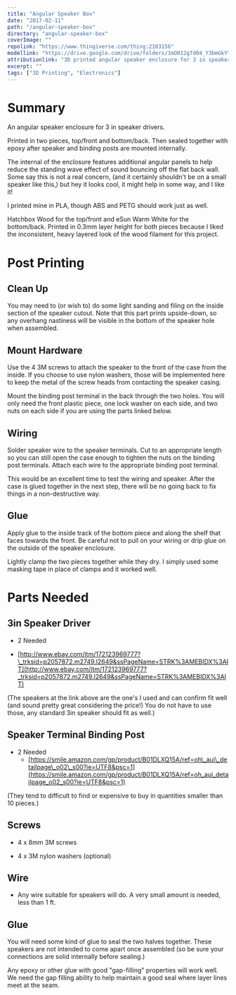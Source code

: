 ```yaml
---
title: "Angular Speaker Box"
date: "2017-02-11"
path: "/angular-speaker-box"
directory: "angular-speaker-box"
coverImage: ""
repolink: "https://www.thingiverse.com/thing:2103156"
modellink: "https://drive.google.com/drive/folders/1mO012gTd04_Y3bmGkYtwgUhhKJFLJru8"
attributionlink: "3D printed angular speaker enclosure for 3 in speaker drivers."
excerpt: ""
tags: ["3D Printing", "Electronics"]
---
```


# Summary

An angular speaker enclosure for 3 in speaker drivers.

Printed in two pieces, top/front and bottom/back. Then sealed together with epoxy after speaker and binding posts are mounted internally.

The internal of the enclosure features additional angular panels to help reduce the standing wave effect of sound bouncing off the flat back wall. Some say this is not a real concern, (and it certainly shouldn't be on a small speaker like this,) but hey it looks cool, it might help in some way, and I like it!

I printed mine in PLA, though ABS and PETG should work just as well.

Hatchbox Wood for the top/front and eSun Warm White for the bottom/back. Printed in 0.3mm layer height for both pieces because I liked the inconsistent, heavy layered look of the wood filament for this project.


# Post Printing

## Clean Up

You may need to (or wish to) do some light sanding and filing on the inside section of the speaker cutout. Note that this part prints upside-down, so any overhang nastiness will be visible in the bottom of the speaker hole when assembled.

## Mount Hardware

Use the 4 3M screws to attach the speaker to the front of the case from the inside. If you choose to use nylon washers, those will be implemented here to keep the metal of the screw heads from contacting the speaker casing.

Mount the binding post terminal in the back through the two holes. You will only need the front plastic piece, one lock washer on each side, and two nuts on each side if you are using the parts linked below.

## Wiring

Solder speaker wire to the speaker terminals. Cut to an appropriate length so you can still open the case enough to tighten the nuts on the binding post terminals. Attach each wire to the appropriate binding post terminal.

This would be an excellent time to test the wiring and speaker. After the case is glued together in the next step, there will be no going back to fix things in a non-destructive way.

## Glue

Apply glue to the inside track of the bottom piece and along the shelf that faces towards the front. Be careful not to pull on your wiring or drip glue on the outside of the speaker enclosure.

Lightly clamp the two pieces together while they dry. I simply used some masking tape in place of clamps and it worked well.


# Parts Needed

## 3in Speaker Driver

- 2 Needed

- [http://www.ebay.com/itm/172123969777?\_trksid=p2057872.m2749.l2649&ssPageName=STRK%3AMEBIDX%3AIT](http://www.ebay.com/itm/172123969777?_trksid=p2057872.m2749.l2649&ssPageName=STRK%3AMEBIDX%3AIT)

(The speakers at the link above are the one's I used and can confirm fit well (and sound pretty great considering the price!) You do not have to use those, any standard 3in speaker should fit as well.)

## Speaker Terminal Binding Post

- 2 Needed
  - [https://smile.amazon.com/gp/product/B01DLXQ15A/ref=oh\_aui\_detailpage\_o02\_s00?ie=UTF8&psc=1](https://smile.amazon.com/gp/product/B01DLXQ15A/ref=oh_aui_detailpage_o02_s00?ie=UTF8&psc=1)

(They tend to difficult to find or expensive to buy in quantities smaller than 10 pieces.)

## Screws

- 4 x 8mm 3M screws

- 4 x 3M nylon washers (optional)

## Wire

- Any wire suitable for speakers will do. A very small amount is needed, less than 1 ft.

## Glue

You will need some kind of glue to seal the two halves together. These speakers are not intended to come apart once assembled (so be sure your connections are solid internally before sealing.)

Any epoxy or other glue with good "gap-filling" properties will work well. We need the gap filling ability to help maintain a good seal where layer lines meet at the seam.


